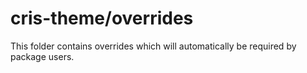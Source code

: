 # cris-theme/overrides

This folder contains overrides which will automatically be required by package users.
